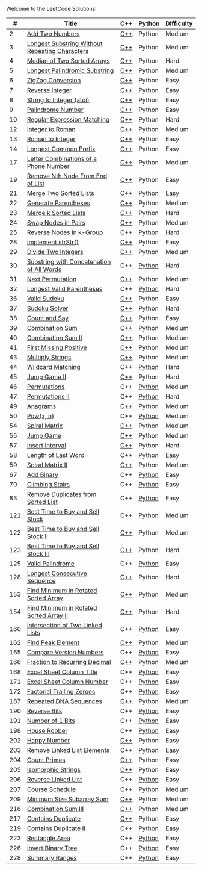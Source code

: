 Welcome to the LeetCode Solutions!

| # | Title | C++ | Python | Difficulty |
|---| ----- | --- | ------ | ---------- |
|2|[Add Two Numbers](https://leetcode.com/problems/add-two-numbers/)|[C++](https://github.com/hooting/leetcode/blob/master/cpp_src/AddTwoNumbers.cpp)|Python|Medium|
|3|[Longest Substring Without Repeating Characters](https://leetcode.com/problems/longest-substring-without-repeating-characters/)|[C++](https://github.com/hooting/leetcode/blob/master/cpp_src/LongestSubstringWithoutRepeatingCharacters.cpp)|Python|Medium|
|4|[Median of Two Sorted Arrays](https://leetcode.com/problems/median-of-two-sorted-arrays/)|[C++](https://github.com/hooting/leetcode/blob/master/cpp_src/MedianOfTwoSortedArrays.cpp)|Python|Hard|
|5|[Longest Palindromic Substring](https://leetcode.com/problems/longest-palindromic-substring/)|[C++](https://github.com/hooting/leetcode/blob/master/cpp_src/LongestPalindromicSubstring.cpp)|Python|Medium|
|6|[ZigZag Conversion](https://leetcode.com/problems/zigzag-conversion/)|[C++](https://github.com/hooting/leetcode/blob/master/cpp_src/ZigZagConversion.cpp)|Python|Easy|
|7|[Reverse Integer](https://leetcode.com/problems/reverse-integer/)|[C++](https://github.com/hooting/leetcode/blob/master/cpp_src/ReverseInteger.cpp)|Python|Easy|
|8|[String to Integer (atoi)](https://leetcode.com/problems/string-to-integer-atoi/)|[C++](https://github.com/hooting/leetcode/blob/master/cpp_src/StringToInteger.cpp)|Python|Easy|
|9|[Palindrome Number](https://leetcode.com/problems/palindrome-number/)|[C++](https://github.com/hooting/leetcode/blob/master/cpp_src/PalindromeNumber.cpp)|Python|Easy|
|10|[Regular Expression Matching](https://leetcode.com/problems/regular-expression-matching/)|[C++](https://github.com/hooting/leetcode/blob/master/cpp_src/RegularExpressionMatching.cpp)|Python|Hard|
|12|[Integer to Roman](https://leetcode.com/problems/integer-to-roman/)|[C++](https://github.com/hooting/leetcode/blob/master/cpp_src/IntegerToRoman.cpp)|Python|Medium|
|13|[Roman to Integer](https://leetcode.com/problems/roman-to-integer/)|[C++](https://github.com/hooting/leetcode/blob/master/cpp_src/RomanToInteger.cpp)|Python|Easy|
|14|[Longest Common Prefix](https://leetcode.com/problems/longest-common-prefix/)|[C++](https://github.com/hooting/leetcode/blob/master/cpp_src/LongestCommonPrefix.cpp)|Python|Easy|
|17|[Letter Combinations of a Phone Number](https://leetcode.com/problems/letter-combinations-of-a-phone-number/)|[C++](https://github.com/hooting/leetcode/blob/master/cpp_src/LetterCombinationsOfAPhoneNumber.cpp)|Python|Medium|
|19|[Remove Nth Node From End of List](https://leetcode.com/problems/remove-nth-node-from-end-of-list/)|[C++](https://github.com/hooting/leetcode/blob/master/cpp_src/RemoveNthNodeFromEndOfList.cpp)|Python|Easy|
|21|[Merge Two Sorted Lists](https://leetcode.com/problems/merge-two-sorted-lists/)|[C++](https://github.com/hooting/leetcode/blob/master/cpp_src/MergeTwoSortedLists.cpp)|Python|Easy|
|22|[Generate Parentheses](https://leetcode.com/problems/generate-parentheses/)|[C++](https://github.com/hooting/leetcode/blob/master/cpp_src/GenerateParentheses.cpp)|Python|Medium|
|23|[Merge k Sorted Lists](https://leetcode.com/problems/merge-k-sorted-lists/)|[C++](https://github.com/hooting/leetcode/blob/master/cpp_src/MergeKSortedLists.cpp)|Python|Hard|
|24|[Swap Nodes in Pairs](https://leetcode.com/problems/swap-nodes-in-pairs/)|[C++](https://github.com/hooting/leetcode/blob/master/cpp_src/SwapNodesInPairs.cpp)|Python|Medium|
|25|[Reverse Nodes in k-Group](https://leetcode.com/problems/reverse-nodes-in-k-group/)|[C++](https://github.com/hooting/leetcode/blob/master/cpp_src/ReverseNodesInK-Group.cpp)|Python|Hard|
|28|[Implement strStr()](https://leetcode.com/problems/implement-strstr/)|[C++](https://github.com/hooting/leetcode/blob/master/cpp_src/ImplementStrStr.cpp)|Python|Easy|
|29|[Divide Two Integers](https://leetcode.com/problems/divide-two-integers/)|[C++](https://github.com/hooting/leetcode/blob/master/cpp_src/DivideTwoIntegers.cpp)|Python|Medium|
|30|[Substring with Concatenation of All Words](https://leetcode.com/problems/substring-with-concatenation-of-all-words/)|C++|[Python](https://github.com/hooting/leetcode/blob/master/python_src/SubstringWithConcatenationOfAllWords.py)|Hard|
|31|[Next Permutation](https://leetcode.com/problems/next-permutation/)|[C++](https://github.com/hooting/leetcode/blob/master/cpp_src/NextPermutation.cpp)|Python|Medium|
|32|[Longest Valid Parentheses](https://leetcode.com/problems/longest-valid-parentheses/)|C++|[Python](https://github.com/hooting/leetcode/blob/master/python_src/LongestValidParentheses.py)|Hard|
|36|[Valid Sudoku](https://leetcode.com/problems/valid-sudoku/)|[C++](https://github.com/hooting/leetcode/blob/master/cpp_src/ValidSudoku.cpp)|Python|Easy|
|37|[Sudoku Solver](https://leetcode.com/problems/sudoku-solver/)|[C++](https://github.com/hooting/leetcode/blob/master/cpp_src/SudokuSolver.cpp)|Python|Hard|
|38|[Count and Say](https://leetcode.com/problems/count-and-say/)|[C++](https://github.com/hooting/leetcode/blob/master/cpp_src/CountAndSay.cpp)|Python|Easy|
|39|[Combination Sum](https://leetcode.com/problems/combination-sum/)|[C++](https://github.com/hooting/leetcode/blob/master/cpp_src/CombinationSum.cpp)|Python|Medium|
|40|[Combination Sum II](https://leetcode.com/problems/combination-sum-ii/)|[C++](https://github.com/hooting/leetcode/blob/master/cpp_src/CombinationSumII.cpp)|Python|Medium|
|41|[First Missing Positive](https://leetcode.com/problems/first-missing-positive/)|[C++](https://github.com/hooting/leetcode/blob/master/cpp_src/FirstMissingPositive.cpp)|Python|Medium|
|43|[Multiply Strings](https://leetcode.com/problems/multiply-strings/)|[C++](https://github.com/hooting/leetcode/blob/master/cpp_src/MultiplyStrings.cpp)|Python|Medium|
|44|[Wildcard Matching](https://leetcode.com/problems/wildcard-matching/)|C++|[Python](https://github.com/hooting/leetcode/blob/master/python_src/WildcardMatching.py)|Hard|
|45|[Jump Game II](https://leetcode.com/problems/jump-game-ii/)|[C++](https://github.com/hooting/leetcode/blob/master/cpp_src/JumpGameII.cpp)|Python|Hard|
|46|[Permutations](https://leetcode.com/problems/permutations/)|C++|[Python](https://github.com/hooting/leetcode/blob/master/python_src/Permutations.py)|Medium|
|47|[Permutations II](https://leetcode.com/problems/permutations-ii/)|C++|[Python](https://github.com/hooting/leetcode/blob/master/python_src/PermutationsII.py)|Hard|
|49|[Anagrams](https://leetcode.com/problems/anagrams/)|[C++](https://github.com/hooting/leetcode/blob/master/cpp_src/Anagrams.cpp)|Python|Medium|
|50|[Pow(x, n)](https://leetcode.com/problems/powx-n/)|C++|[Python](https://github.com/hooting/leetcode/blob/master/python_src/Pow.py)|Medium|
|54|[Spiral Matrix](https://leetcode.com/problems/spiral-matrix/)|[C++](https://github.com/hooting/leetcode/blob/master/cpp_src/SpiralMatrix.cpp)|Python|Medium|
|55|[Jump Game](https://leetcode.com/problems/jump-game/)|[C++](https://github.com/hooting/leetcode/blob/master/cpp_src/JumpGame.cpp)|Python|Medium|
|57|[Insert Interval](https://leetcode.com/problems/insert-interval/)|[C++](https://github.com/hooting/leetcode/blob/master/cpp_src/InsertInterval.cpp)|Python|Hard|
|58|[Length of Last Word](https://leetcode.com/problems/length-of-last-word/)|C++|[Python](https://github.com/hooting/leetcode/blob/master/python_src/LengthOfLastWord.py)|Easy|
|59|[Spiral Matrix II](https://leetcode.com/problems/spiral-matrix-ii/)|[C++](https://github.com/hooting/leetcode/blob/master/cpp_src/SpiralMatrixII.cpp)|Python|Medium|
|67|[Add Binary](https://leetcode.com/problems/add-binary/)|C++|[Python](https://github.com/hooting/leetcode/blob/master/python_src/AddBinary.py)|Easy|
|70|[Climbing Stairs](https://leetcode.com/problems/climbing-stairs/)|C++|[Python](https://github.com/hooting/leetcode/blob/master/python_src/ClimbingStairs.py)|Easy|
|83|[Remove Duplicates from Sorted List](https://leetcode.com/problems/remove-duplicates-from-sorted-list/)|C++|[Python](https://github.com/hooting/leetcode/blob/master/python_src/RemoveDuplicateFromSortedList.py)|Easy|
|121|[Best Time to Buy and Sell Stock](https://leetcode.com/problems/best-time-to-buy-and-sell-stock/)|[C++](https://github.com/hooting/leetcode/blob/master/cpp_src/BestTimeToBuyAndSellStock.cpp)|Python|Medium|
|122|[Best Time to Buy and Sell Stock II](https://leetcode.com/problems/best-time-to-buy-and-sell-stock-ii/)|[C++](https://github.com/hooting/leetcode/blob/master/cpp_src/BestTimeToBuyAndSellStockII.cpp)|Python|Medium|
|123|[Best Time to Buy and Sell Stock III](https://leetcode.com/problems/best-time-to-buy-and-sell-stock-iii/)|[C++](https://github.com/hooting/leetcode/blob/master/cpp_src/BestTimeToBuyAndSellStockIII.cpp)|Python|Hard|
|125|[Valid Palindrome](https://leetcode.com/problems/valid-palindrome/)|C++|[Python](https://github.com/hooting/leetcode/blob/master/python_src/ValidPalindrome.py)|Easy|
|128|[Longest Consecutive Sequence](https://leetcode.com/problems/longest-consecutive-sequence/)|[C++](https://github.com/hooting/leetcode/blob/master/cpp_src/LongestConsecutiveSequence.cpp)|Python|Hard|
|153|[Find Minimum in Rotated Sorted Array](https://leetcode.com/problems/find-minimum-in-rotated-sorted-array/)|[C++](https://github.com/hooting/leetcode/blob/master/cpp_src/FindMinimumInRotatedSortedArray.cpp)|Python|Medium|
|154|[Find Minimum in Rotated Sorted Array II](https://leetcode.com/problems/find-minimum-in-rotated-sorted-array-ii/)|[C++](https://github.com/hooting/leetcode/blob/master/cpp_src/FindMinimumInRotatedSortedArrayII.cpp)|Python|Hard|
|160|[Intersection of Two Linked Lists](https://leetcode.com/problems/intersection-of-two-linked-lists/)|C++|[Python](https://github.com/hooting/leetcode/blob/master/python_src/IntersectionOfTwoLinkedLists.py)|Easy|
|162|[Find Peak Element](https://leetcode.com/problems/find-peak-element/)|[C++](https://github.com/hooting/leetcode/blob/master/cpp_src/FindPeakElement.cpp)|Python|Medium|
|165|[Compare Version Numbers](https://leetcode.com/problems/compare-version-numbers/)|C++|[Python](https://github.com/hooting/leetcode/blob/master/python_src/CompareVersionNumbers.py)|Easy|
|166|[Fraction to Recurring Decimal](https://leetcode.com/problems/fraction-to-recurring-decimal/)|[C++](https://github.com/hooting/leetcode/blob/master/cpp_src/FractionToRecurringDecimal.cpp)|Python|Medium|
|168|[Excel Sheet Column Title](https://leetcode.com/problems/excel-sheet-column-title/)|C++|[Python](https://github.com/hooting/leetcode/blob/master/python_src/ExcelSheetColumnTitle.py)|Easy|
|171|[Excel Sheet Column Number](https://leetcode.com/problems/excel-sheet-column-number/)|C++|[Python](https://github.com/hooting/leetcode/blob/master/python_src/ExcelSheetColumnNumber.py)|Easy|
|172|[Factorial Trailing Zeroes](https://leetcode.com/problems/factorial-trailing-zeroes/)|C++|[Python](https://github.com/hooting/leetcode/blob/master/python_src/FactorialTrailingZeroes.py)|Easy|
|187|[Repeated DNA Sequences](https://leetcode.com/problems/repeated-dna-sequences/)|[C++](https://github.com/hooting/leetcode/blob/master/cpp_src/RepeatedDNASequences.cpp)|Python|Medium|
|190|[Reverse Bits](https://leetcode.com/problems/reverse-bits/)|C++|[Python](https://github.com/hooting/leetcode/blob/master/python_src/ReverseBits.py)|Easy|
|191|[Number of 1 Bits](https://leetcode.com/problems/number-of-1-bits/)|C++|[Python](https://github.com/hooting/leetcode/blob/master/python_src/NumberOf1Bits.py)|Easy|
|198|[House Robber](https://leetcode.com/problems/house-robber/)|C++|[Python](https://github.com/hooting/leetcode/blob/master/python_src/HouseRobber.py)|Easy|
|202|[Happy Number](https://leetcode.com/problems/happy-number/)|[C++](https://github.com/hooting/leetcode/blob/master/cpp_src/HappyNumber.cpp)|Python|Easy|
|203|[Remove Linked List Elements](https://leetcode.com/problems/remove-linked-list-elements/)|C++|[Python](https://github.com/hooting/leetcode/blob/master/python_src/RemoveLinkedListElements.py)|Easy|
|204|[Count Primes](https://leetcode.com/problems/count-primes/)|[C++](https://github.com/hooting/leetcode/blob/master/cpp_src/CountPrimes.cpp)|Python|Easy|
|205|[Isomorphic Strings](https://leetcode.com/problems/isomorphic-strings/)|[C++](https://github.com/hooting/leetcode/blob/master/cpp_src/IsomorphicStrings.cpp)|Python|Easy|
|206|[Reverse Linked List](https://leetcode.com/problems/reverse-linked-list/)|C++|[Python](https://github.com/hooting/leetcode/blob/master/python_src/ReverseLinkedList.py)|Easy|
|207|[Course Schedule](https://leetcode.com/problems/course-schedule/)|C++|[Python](https://github.com/hooting/leetcode/blob/master/python_src/CourseSchedule.py)|Medium|
|209|[Minimum Size Subarray Sum](https://leetcode.com/problems/minimum-size-subarray-sum/)|[C++](https://github.com/hooting/leetcode/blob/master/cpp_src/MinimumSizeSubarraySum.cpp)|Python|Medium|
|216|[Combination Sum III](https://leetcode.com/problems/combination-sum-iii/)|[C++](https://github.com/hooting/leetcode/blob/master/cpp_src/CombinationSumIII.cpp)|Python|Medium|
|217|[Contains Duplicate](https://leetcode.com/problems/contains-duplicate/)|[C++](https://github.com/hooting/leetcode/blob/master/cpp_src/ContainsDuplicate.cpp)|Python|Easy|
|219|[Contains Duplicate II](https://leetcode.com/problems/contains-duplicate-ii/)|[C++](https://github.com/hooting/leetcode/blob/master/cpp_src/ContainsDuplicateII.cpp)|Python|Easy|
|223|[Rectangle Area](https://leetcode.com/problemset/algorithms/)|C++|[Python](https://github.com/hooting/leetcode/blob/master/python_src/RectangleArea.py)|Easy|
|226|[Invert Binary Tree](https://leetcode.com/problems/invert-binary-tree/)|C++|[Python](https://github.com/hooting/leetcode/blob/master/python_src/InvertBinaryTree.py)|Easy|
|228|[Summary Ranges](https://leetcode.com/problems/summary-ranges/)|C++|[Python](https://github.com/hooting/leetcode/blob/master/python_src/SummaryRanges.py)|Easy|

